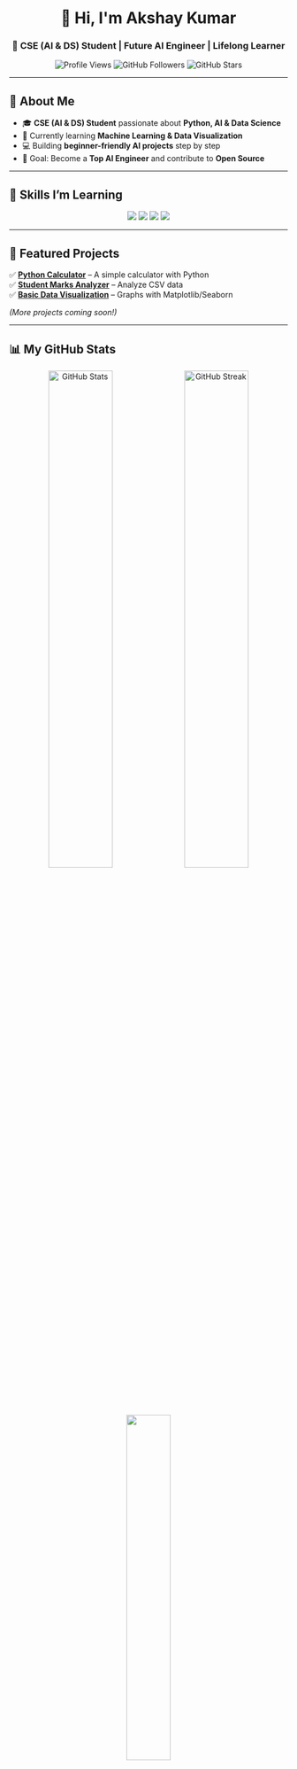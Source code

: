 <!-- Profile Header -->
<h1 align="center">👋 Hi, I'm Akshay Kumar</h1>
<h3 align="center">🚀 CSE (AI & DS) Student | Future AI Engineer | Lifelong Learner</h3>

<p align="center">
  <img src="https://komarev.com/ghpvc/?username=Akshaykumar-B&label=Profile%20Views&color=blue&style=flat" alt="Profile Views" />
  <img src="https://img.shields.io/github/followers/Akshaykumar-B?label=Followers&style=social" alt="GitHub Followers" />
  <img src="https://img.shields.io/github/stars/Akshaykumar-B?label=Stars&style=social" alt="GitHub Stars" />
</p>

---

## 💫 About Me  
- 🎓 **CSE (AI & DS) Student** passionate about **Python, AI & Data Science**  
- 🌱 Currently learning **Machine Learning & Data Visualization**  
- 💻 Building **beginner-friendly AI projects** step by step  
- 🎯 Goal: Become a **Top AI Engineer** and contribute to **Open Source**  

---

## 🔧 Skills I’m Learning  
<p align="center">
  <img src="https://img.shields.io/badge/Python-3776AB?style=for-the-badge&logo=python&logoColor=white" />
  <img src="https://img.shields.io/badge/SQL-003B57?style=for-the-badge&logo=sqlite&logoColor=white" />
  <img src="https://img.shields.io/badge/Data%20Visualization-FF6F00?style=for-the-badge&logo=tableau&logoColor=white" />
  <img src="https://img.shields.io/badge/Machine%20Learning-0096D6?style=for-the-badge&logo=scikit-learn&logoColor=white" />
</p>

---

## 📂 Featured Projects  
✅ **[Python Calculator](#)** – A simple calculator with Python  
✅ **[Student Marks Analyzer](#)** – Analyze CSV data  
✅ **[Basic Data Visualization](#)** – Graphs with Matplotlib/Seaborn  

*(More projects coming soon!)*  

---

## 📊 My GitHub Stats  

<p align="center">
  <img src="https://github-readme-stats.vercel.app/api?username=Akshaykumar-B&show_icons=true&theme=radical" alt="GitHub Stats" width="48%"/>
  <img src="https://github-readme-streak-stats.herokuapp.com/?user=Akshaykumar-B&theme=radical" alt="GitHub Streak" width="48%"/>
</p>

<p align="center">
  <img src="https://github-readme-stats.vercel.app/api/top-langs/?username=Akshaykumar-B&layout=compact&theme=radical" width="40%" />
</p>

---

## 🌐 Connect With Me  

<p align="center">
  <a href="https://linkedin.com" target="_blank">
    <img src="https://img.shields.io/badge/LinkedIn-blue?style=for-the-badge&logo=linkedin&logoColor=white"/>
  </a>
  <a href="mailto:yourmail@gmail.com">
    <img src="https://img.shields.io/badge/Email-grey?style=for-the-badge&logo=gmail&logoColor=white"/>
  </a>
</p>

---

<p align="center">⭐ If you like my profile, consider starring my repos! ⭐</p>
